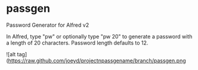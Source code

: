 passgen
=======

Password Generator for Alfred v2

In Alfred, type "pw" or optionally type "pw 20" to generate a password with a length of 20 characters. Password length defaults to 12.

![alt tag](https://raw.github.com/joeyd/projectnpassgename/branch/passgen.png
